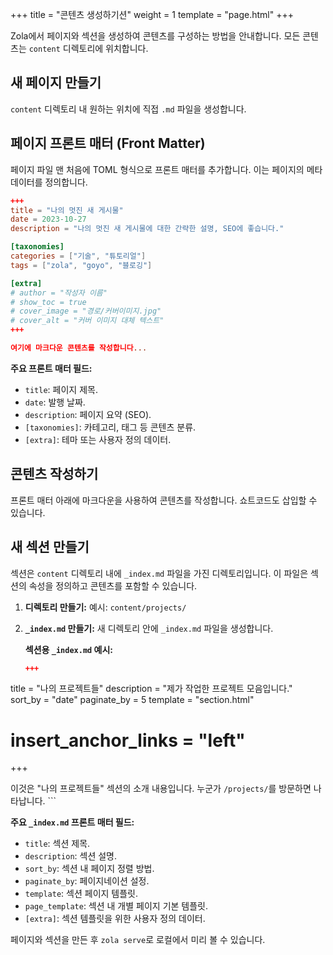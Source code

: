 +++
title = "콘텐츠 생성하기션"
weight = 1
template = "page.html"
+++

Zola에서 페이지와 섹션을 생성하여 콘텐츠를 구성하는 방법을 안내합니다. 모든 콘텐츠는 `content` 디렉토리에 위치합니다.

## 새 페이지 만들기

`content` 디렉토리 내 원하는 위치에 직접 `.md` 파일을 생성합니다.

## 페이지 프론트 매터 (Front Matter)

페이지 파일 맨 처음에 TOML 형식으로 프론트 매터를 추가합니다. 이는 페이지의 메타데이터를 정의합니다.

```toml
+++
title = "나의 멋진 새 게시물"
date = 2023-10-27
description = "나의 멋진 새 게시물에 대한 간략한 설명, SEO에 좋습니다."

[taxonomies]
categories = ["기술", "튜토리얼"]
tags = ["zola", "goyo", "블로깅"]

[extra]
# author = "작성자 이름"
# show_toc = true
# cover_image = "경로/커버이미지.jpg"
# cover_alt = "커버 이미지 대체 텍스트"
+++

여기에 마크다운 콘텐츠를 작성합니다...
```

**주요 프론트 매터 필드:**

- `title`: 페이지 제목.
- `date`: 발행 날짜.
- `description`: 페이지 요약 (SEO).
- `[taxonomies]`: 카테고리, 태그 등 콘텐츠 분류.
- `[extra]`: 테마 또는 사용자 정의 데이터.

## 콘텐츠 작성하기

프론트 매터 아래에 마크다운을 사용하여 콘텐츠를 작성합니다. 쇼트코드도 삽입할 수 있습니다.

## 새 섹션 만들기

섹션은 `content` 디렉토리 내에 `_index.md` 파일을 가진 디렉토리입니다. 이 파일은 섹션의 속성을 정의하고 콘텐츠를 포함할 수 있습니다.

1.  **디렉토리 만들기:**
    예시: `content/projects/`

2.  **`_index.md` 만들기:**
    새 디렉토리 안에 `_index.md` 파일을 생성합니다.

    **섹션용 `_index.md` 예시:**
    ```toml
    +++
title = "나의 프로젝트들"
description = "제가 작업한 프로젝트 모음입니다."
sort_by = "date"
paginate_by = 5
template = "section.html"
# insert_anchor_links = "left"
+++

이것은 "나의 프로젝트들" 섹션의 소개 내용입니다.
누군가 `/projects/`를 방문하면 나타납니다.
    ```

**주요 `_index.md` 프론트 매터 필드:**

-   `title`: 섹션 제목.
-   `description`: 섹션 설명.
-   `sort_by`: 섹션 내 페이지 정렬 방법.
-   `paginate_by`: 페이지네이션 설정.
-   `template`: 섹션 페이지 템플릿.
-   `page_template`: 섹션 내 개별 페이지 기본 템플릿.
-   `[extra]`: 섹션 템플릿을 위한 사용자 정의 데이터.

페이지와 섹션을 만든 후 `zola serve`로 로컬에서 미리 볼 수 있습니다.
